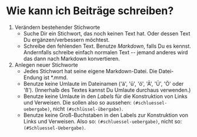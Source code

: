 
# Wie kann ich Beiträge schreiben?

1. Verändern bestehender Stichworte
    * Suche Dir ein Stichwort, das noch keinen Text hat. Oder dessen Text Du ergänzen/verbessern möchtest.
    * Schreibe den fehlenden Text. Benutze *Markdown*, falls Du es kennst. Andernfalls schreibe einfach normalen Text -- jemand anderes wird das dann nach Markdown konvertieren.
1. Anlegen neuer Stichworte
    * Jedes Stichwort hat seine eigene Markdown-Datei. Die Datei-Endung ist \*.mmd.
    * Benutze keine Umlaute im Dateinamen ('ä', 'ü', 'ö', 'Ä', 'Ü', 'Ö' oder 'ß'). (Innerhalb des Textes kannst Du Umlaute durchaus verwenden.)
    * Benutze keine Umlaute in den *Labels* für die Konstruktion von Links und Verweisen. Die sollen also so aussehen: `(#schluessel-uebergabe)`, nicht `(#schlüssel-übergabe)`.
    * Benutze keine Groß-Buchstaben in den Labels zur Konstruktion von Links und Verweisen. Also so: `(#schluessel-uebergabe)`, nicht so: `(#Schluessel-Uebergabe)`.


